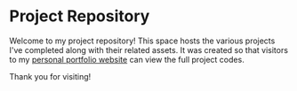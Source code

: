 # Project Repository

Welcome to my project repository! This space hosts the various projects I've completed along with their related assets. It was created so that visitors to my [personal portfolio website](https://ashergeorgy.github.io/portfolio.html) can view the full project codes.

Thank you for visiting!
